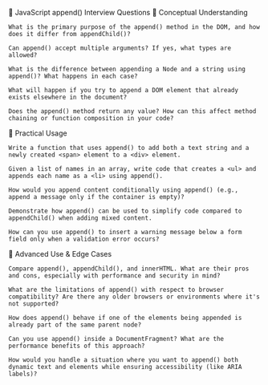 🔧 JavaScript append() Interview Questions
📘 Conceptual Understanding

    What is the primary purpose of the append() method in the DOM, and how does it differ from appendChild()?

    Can append() accept multiple arguments? If yes, what types are allowed?

    What is the difference between appending a Node and a string using append()? What happens in each case?

    What will happen if you try to append a DOM element that already exists elsewhere in the document?

    Does the append() method return any value? How can this affect method chaining or function composition in your code?

🔨 Practical Usage

    Write a function that uses append() to add both a text string and a newly created <span> element to a <div> element.

    Given a list of names in an array, write code that creates a <ul> and appends each name as a <li> using append().

    How would you append content conditionally using append() (e.g., append a message only if the container is empty)?

    Demonstrate how append() can be used to simplify code compared to appendChild() when adding mixed content.

    How can you use append() to insert a warning message below a form field only when a validation error occurs?

🧠 Advanced Use & Edge Cases

    Compare append(), appendChild(), and innerHTML. What are their pros and cons, especially with performance and security in mind?

    What are the limitations of append() with respect to browser compatibility? Are there any older browsers or environments where it's not supported?

    How does append() behave if one of the elements being appended is already part of the same parent node?

    Can you use append() inside a DocumentFragment? What are the performance benefits of this approach?

    How would you handle a situation where you want to append() both dynamic text and elements while ensuring accessibility (like ARIA labels)?
